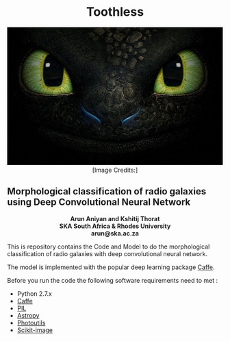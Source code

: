 <h1 align="center"> Toothless</h1>

<p align="center">
  <img src="images/toothless.jpg"> <br> [Image Credits:]

</p>  


<h2 align="centre"> <b>Morphological classification of radio galaxies using Deep Convolutional Neural Network</b> </h2>

<p align="center"> <b> Arun Aniyan and Kshitij Thorat <br> SKA South Africa & Rhodes University <br> arun@ska.ac.za </b>

</p>




This is repository contains the Code and Model to do the morphological classification of radio galaxies with deep convolutional neural network. 

The model is implemented with the popular deep learning package [Caffe](http://caffe.berkeleyvision.org/). 


Before you run the code the following software requirements need to met :

- Python 2.7.x
- [Caffe](http://caffe.berkeleyvision.org/)
- [PIL](https://pillow.readthedocs.io/en/4.1.x/)
- [Astropy](http://www.astropy.org/)
- [Photoutils](https://photutils.readthedocs.io/en/stable/)
- [Scikit-image](http://scikit-image.org/)
